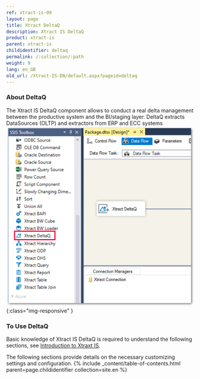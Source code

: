 ```yaml
---
ref: xtract-is-09
layout: page
title: Xtract DeltaQ
description: Xtract IS DeltaQ
product: xtract-is
parent: xtract-is
childidentifier: deltaq
permalink: /:collection/:path
weight: 9
lang: en_GB
old_url: /Xtract-IS-EN/default.aspx?pageid=deltaq
---
```

### About DeltaQ
The Xtract IS DeltaQ component allows to conduct a real delta management between the productive system and the BI/staging layer.
DeltaQ extracts DataSources (OLTP) and extractors from ERP and ECC systems 
![DeltaQ](/img/content/xis/xis_deltaq_overview.png){:class="img-responsive" }

### To Use DeltaQ
Basic knowledge of Xtract IS DeltaQ is required to understand the following sections, see [Introduction to Xtraxt IS](./introduction).

The following sections provide details on the necessary customizing settings and configuration.
{% include _content/table-of-contents.html parent=page.childidentifier collection=site.en %}

